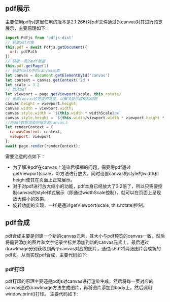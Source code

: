 ## pdf展示
主要使用pdfjs(这里使用的版本是2.1.266)对pdf文件通过对canvas对其进行预览展示，主要原理如下:
```js
import Pdfjs from 'pdfjs-dist'
// 获取pdf对象
this.pdf = await Pdfjs.getDocument({
  url: pdfPath
})
// 获取一页的pdf数据
this.pdf.getPage(1)
// 获取htmlK中的canvas元素
let canvas = document.getElementById('canvas')
let context = canvas.getContext('2d')
let scale = 3.2
// 放大pdf
let viewport = page.getViewport(scale, this.rotate)
// 设置canvas的宽度和高度，以解决显示模糊的问题
canvas.height = viewport.height;
canvas.width = viewport.width;
canvas.style.width = `${this.width * widthScale}px`
canvas.style.height = `${this.width/viewport.width * viewport.height * widthScale}px`;
//将pdf数据渲染到指定的canvas上
let renderContext = {
  canvasContext: context,
  viewport: viewport
};
await page.render(renderContext);
```
需要注意的点如下：
- 为了解决pdf在canvas上渲染后模糊的问题，需要将pdf通过getViewport(scale，0)方法进行放大。同时设置canvas的style的width和height使其在页面上正常展示。
- 对于对pdf进行放大缩小的功能，pdf本身已经放大了3.2倍了，所以只需要控制canvas的style样式展示（即通过widthScale控制），就可以在页面上呈现放大缩小的效果。
- 旋转功能的实现，一样是通过getViewport(scale, this.rotate)控制。
## pdf合成
pdf合成主要是创建一个新的canvas元素，其大小与pdf预览的canvas一致，然后将需要添加的图片和文字记录坐标并添加到新的canvas元素上。最后通过drawImage分别获取到两个canvas对应的图片，通过jsPdf将两张图片合成新的pdf页，从而实现pdf合成，主要代码如下:




### pdf打印
pdf打印的原理主要还是pdfjs对canvas进行渲染生成，然后将每一页对应的canvas通过drawImage方法生成图片，再将图片添加到body上，然后调用window.print()打印。
主要代码如下:
```js


```
